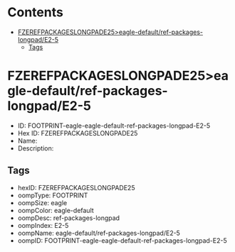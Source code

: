 



Contents
========

* [FZEREFPACKAGESLONGPADE25>eagle-default/ref-packages-longpad/E2-5](#fzerefpackageslongpade25eagle-defaultref-packages-longpade2-5)
	* [Tags](#tags)

# FZEREFPACKAGESLONGPADE25>eagle-default/ref-packages-longpad/E2-5

- ID: FOOTPRINT-eagle-eagle-default-ref-packages-longpad-E2-5
- Hex ID: FZEREFPACKAGESLONGPADE25
- Name: 
- Description: 

## Tags

- hexID: FZEREFPACKAGESLONGPADE25
- oompType: FOOTPRINT
- oompSize: eagle
- oompColor: eagle-default
- oompDesc: ref-packages-longpad
- oompIndex: E2-5
- oompName: eagle-default/ref-packages-longpad/E2-5
- oompID: FOOTPRINT-eagle-eagle-default-ref-packages-longpad-E2-5
